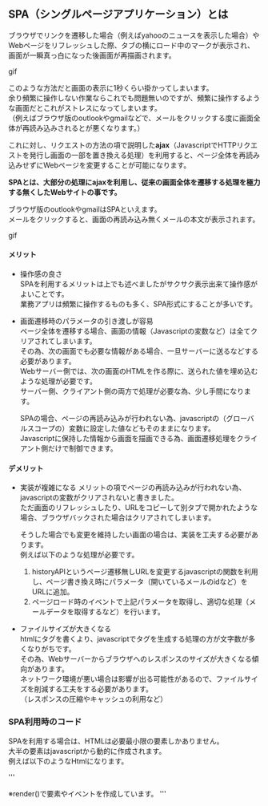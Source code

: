 ## SPA（シングルページアプリケーション）とは  
ブラウザでリンクを遷移した場合（例えばyahooのニュースを表示した場合）やWebページをリフレッシュした際、タブの横にロード中のマークが表示され、画面が一瞬真っ白になった後画面が再描画されます。  

gif  

このような方法だと画面の表示に1秒くらい掛かってしまいます。  
余り頻繁に操作しない作業ならこれでも問題無いのですが、頻繁に操作するような画面だとこれがストレスになってしまいます。  
（例えばブラウザ版のoutlookやgmailなどで、メールをクリックする度に画面全体が再読み込みされるとが悪くなります。）  


これに対し、リクエストの方法の項で説明した**ajax**（JavascriptでHTTPリクエストを発行し画面の一部を置き換える処理）を利用すると、ページ全体を再読み込みせずにWebページを変更することが可能になります。  

**SPAとは、大部分の処理にajaxを利用し、従来の画面全体を遷移する処理を極力する無くしたWebサイトの事です。**    

ブラウザ版のoutlookやgmailはSPAといえます。  
メールをクリックすると、画面の再読み込み無くメールの本文が表示されます。  

gif

#### メリット  
- 操作感の良さ  
  SPAを利用するメリットは上でも述べましたがサクサク表示出来て操作感がよいことです。  
  業務アプリは頻繁に操作するものも多く、SPA形式にすることが多いです。 

- 画面遷移時のパラメータの引き渡しが容易  
  ページ全体を遷移する場合、画面の情報（Javascriptの変数など）は全てクリアされてしまいます。  
  その為、次の画面でも必要な情報がある場合、一旦サーバーに送るなどする必要があります。  
  Webサーバー側では、次の画面のHTMLを作る際に、送られた値を埋め込むような処理が必要です。  
  サーバー側、クライアント側の両方で処理が必要な為、少し手間になります。  
    
  SPAの場合、ページの再読み込みが行われない為、javascriptの（グローバルスコープの）変数に設定した値などもそのままになります。  
  Javascriptに保持した情報から画面を描画できる為、画面遷移処理をクライアント側だけで制御できます。  

#### デメリット  
- 実装が複雑になる
  メリットの項でページの再読み込みが行われない為、javascriptの変数がクリアされないと書きました。  
  ただ画面のリフレッシュしたり、URLをコピーして別タブで開かれたような場合、ブラウザバックされた場合はクリアされてしまいます。  
  
  そうした場合でも変更を維持したい画面の場合は、実装を工夫する必要があります。  
  例えば以下のような処理が必要です。  
  1. historyAPIというページ遷移無しURLを変更するjavascriptの関数を利用し、ページ書き換え時にパラメータ（開いているメールのidなど）をURLに追加。  
  2. ページロード時のイベントで上記パラメータを取得し、適切な処理（メールデータを取得するなど）を行います。  
  

- ファイルサイズが大きくなる  
  htmlにタグを書くより、javascriptでタグを生成する処理の方が文字数が多くなりがちです。  
  その為、Webサーバーからブラウザへのレスポンスのサイズが大きくなる傾向があります。  
  ネットワーク環境が悪い場合は影響が出る可能性があるので、ファイルサイズを削減する工夫をする必要があります。  
  （レスポンスの圧縮やキャッシュの利用など）  

### SPA利用時のコード
SPAを利用する場合は、HTMLは必要最小限の要素しかありません。  
大半の要素はjavascriptから動的に作成されます。  
例えば以下のようなHtmlになります。  

'''

※render()で要素やイベントを作成しています。
'''



